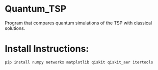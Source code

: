 # Quantum_TSP
Program that compares quantum simulations of the TSP with classical solutions.

# Install Instructions:
```bash
pip install numpy networkx matplotlib qiskit qiskit_aer itertools
```
